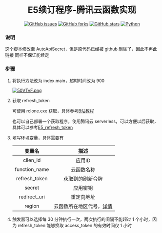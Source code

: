 <div align="center">
<h1>E5续订程序-腾讯云函数实现</h1>

[![GitHub issues](https://img.shields.io/github/issues/ICE99125/AutoAPI?color=red&style=for-the-badge)](https://github.com/ICE99125/AutoAPI/issues)  [![GitHub forks](https://img.shields.io/github/forks/ICE99125/AutoAPI?style=for-the-badge)](https://github.com/ICE99125/AutoAPI/network)  [![GitHub stars](https://img.shields.io/github/stars/ICE99125/AutoAPI?style=for-the-badge)](https://github.com/ICE99125/AutoAPI/stargazers)  [![Python](https://img.shields.io/badge/python-3.6%2B-orange?style=for-the-badge)](https://www.python.org/)
</div>

### 说明
这个脚本修改至 AutoApiSecret，但是原代码已经被 github 删除了，因此不再此链接
同样不保证能续定

### 步骤
1. 将执行方法改为 index.main，超时时间改为 900

   [![50VTvF.png](https://z3.ax1x.com/2021/10/19/50VTvF.png)](https://imgtu.com/i/50VTvF)

2. 获取 refresh_token

   可使用 rclone.exe 获取，具体参考[B站教程](https://www.bilibili.com/video/BV1mE411V74B?share_source=copy_web)

   也可以自己部署一个获取程序，使用腾讯云 serverless，可以方便以后获取，具体可以参考[E5_refresh_token](https://github.com/ICE99125/E5_refresh_token.git)

3. 填写环境变量，具体需要有

   |    变量名     |       描述       |
   | :-----------: | :--------------: |
   |   clien_id    |      应用ID      |
   | function_name | 云函数名称|
   | refresh_token | 获取到的刷新令牌 |
   |    secret     |     应用密钥     |
   | redirect_uri  |    重定向地址    |
   | region | 云函数所在地区代号，[详情](https://cloud.tencent.com/document/product/583/17238#:~:text=SecretId%3DAKID********EXAMPLE-,%E5%9C%B0%E5%9F%9F%E5%88%97%E8%A1%A8,-%E6%9C%AC%E4%BA%A7%E5%93%81%E6%89%80%E6%9C%89) |

4. 触发器可以选择每 30 分钟执行一次，两次执行的间隔不能超过 1 个小时，因为 refresh_token 能够换取 access_token 的有效时间仅 1 小时